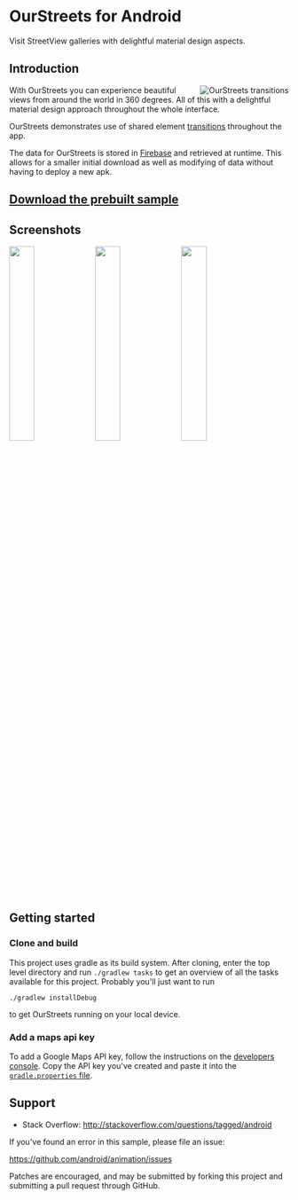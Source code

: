 # OurStreets for Android

Visit StreetView galleries with delightful material design aspects.

## Introduction

<img src="https://cloud.githubusercontent.com/assets/336005/14609752/1429b8f8-0583-11e6-862e-aa4af27396f6.gif" alt="OurStreets transitions" align="right" />

With OurStreets you can experience beautiful views from around the world
in 360 degrees.
All of this with a delightful material design approach throughout the whole interface.

OurStreets demonstrates use of shared element
[transitions](https://developer.android.com/reference/android/transition/Transition.html)
throughout the app.

The data for OurStreets is stored in [Firebase](https://firebase.com) and retrieved at runtime.
This allows for a smaller initial download as well as modifying of data without
having to deploy a new apk.

## [Download the prebuilt sample](https://github.com/googlesamples/android-ourstreets/releases)

## Screenshots

<img src="https://cloud.githubusercontent.com/assets/336005/14610389/a9f9e914-0585-11e6-9bbb-63d535570487.png" width="30%" />
<img src="https://cloud.githubusercontent.com/assets/336005/14610392/ab50ab18-0585-11e6-86d5-0c6580ee0bca.png" width="30%" />
<img src="https://cloud.githubusercontent.com/assets/336005/14610394/acc0edb4-0585-11e6-90c5-98c06bf20360.png" width="30%" />

## Getting started

### Clone and build

This project uses gradle as its build system.
After cloning, enter the top level directory and run <code>./gradlew tasks</code>
to get an overview of all the tasks available for this project.
Probably you'll just want to run

```./gradlew installDebug```

to get OurStreets running on your local device.

### Add a maps api key

To add a Google Maps API key, follow the instructions on the
[developers console](https://goo.gl/JRXyBx).
Copy the API key you've created and paste it into the [`gradle.properties`
file](gradle.properties).

## Support

- Stack Overflow: http://stackoverflow.com/questions/tagged/android

If you've found an error in this sample, please file an issue:

https://github.com/android/animation/issues

Patches are encouraged, and may be submitted by forking this project and
submitting a pull request through GitHub.
